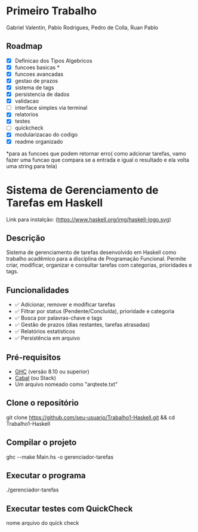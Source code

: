 # Primeiro Trabalho
Gabriel Valentin, Pablo Rodrigues, Pedro de Colla, Ruan Pablo

## Roadmap 

- [X] Definicao dos Tipos Algebricos
- [X] funcoes basicas *
- [X] funcoes avancadas
- [X] gestao de prazos
- [X] sistema de tags
- [X] persistencia de dados
- [X] validacao
- [ ] interface simples via terminal
- [X] relatorios
- [X] testes
- [ ] quickcheck
- [X] modularizacao do codigo
- [X] readme organizado

*para as funcoes que podem retornar erro( como adcionar tarefas, vamo fazer uma funcao que compara se a entrada e igual o resultado e ela volta uma string para tela)

# Sistema de Gerenciamento de Tarefas em Haskell

Link para instalção: (https://www.haskell.org/img/haskell-logo.svg)

## Descrição
Sistema de gerenciamento de tarefas desenvolvido em Haskell como trabalho acadêmico para a disciplina de Programação Funcional. Permite criar, modificar, organizar e consultar tarefas com categorias, prioridades e tags.

## Funcionalidades
- ✅ Adicionar, remover e modificar tarefas
- ✅ Filtrar por status (Pendente/Concluída), prioridade e categoria
- ✅ Busca por palavras-chave e tags
- ✅ Gestão de prazos (dias restantes, tarefas atrasadas)
- ✅ Relatórios estatísticos
- ✅ Persistência em arquivo

## Pré-requisitos
- [GHC](https://www.haskell.org/ghc/) (versão 8.10 ou superior)
- [Cabal](https://www.haskell.org/cabal/) (ou Stack)
- Um arquivo nomeado como "arqteste.txt"

## Clone o repositório
git clone https://github.com/seu-usuario/Trabalho1-Haskell.git &&  cd Trabalho1-Haskell

## Compilar o projeto
ghc --make Main.hs -o gerenciador-tarefas

## Executar o programa
./gerenciador-tarefas

## Executar testes com QuickCheck
nome arquivo do quick check
